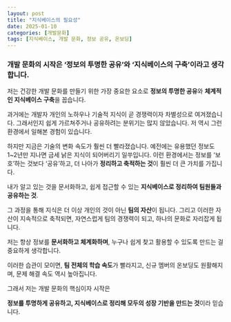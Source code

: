 ```yaml
---
layout: post
title: "지식베이스의 필요성"
date: 2025-01-10
categories: [개발문화]
tags: [지식베이스, 개발 문화, 정보 공유, 온보딩]
---
```


### 개발 문화의 시작은 ‘정보의 투명한 공유’와 ‘지식베이스의 구축’이라고 생각합니다.

저는 건강한 개발 문화를 만들기 위한 가장 중요한 요소로 **정보의 투명한 공유**와 **체계적인 지식베이스 구축**을 꼽습니다.

과거에는 개발자 개인의 노하우나 기술적 지식이 곧 경쟁력이자 차별성으로 여겨졌습니다. 그래서인지 쉽게 가르쳐주거나 공유하려는 분위기는 많지 않았습니다. 저 역시 그런 환경에서 일해본 경험이 있습니다.

하지만 지금은 기술의 변화 속도가 훨씬 더 빨라졌습니다. 예전에는 유용했던 정보도 1~2년만 지나면 금세 낡은 지식이 되어버리기 일쑤입니다. 이런 환경에서는 정보를 ‘보호’하는 것보다 ‘공유’하고, 더 나아가 **정리하고 축적하는 것**이 훨씬 더 큰 가치를 가집니다.

내가 알고 있는 것을 문서화하고, 쉽게 접근할 수 있는 **지식베이스로 정리하여 팀원들과 공유하는 것**.

그 과정을 통해 지식은 더 이상 개인의 것이 아닌 **팀의 자산**이 됩니다. 그리고 이러한 자산이 지속적으로 축적되면, 자연스럽게 팀의 경쟁력이 되고, 하나의 문화로 자리잡게 됩니다.

저는 항상 정보를 **문서화하고 체계화하며**, 누구나 쉽게 찾고 활용할 수 있도록 만드는 걸 중요하게 생각합니다.

이러한 습관이 모이면, **팀 전체의 학습 속도**가 빨라지고, 신규 멤버의 온보딩도 원활해지며, 문제 해결 속도 역시 높아집니다.

그래서 저는 개발 문화의 핵심이자 시작은

**정보를 투명하게 공유하고, 지식베이스로 정리해 모두의 성장 기반을 만드는 것**이라 믿습니다.
